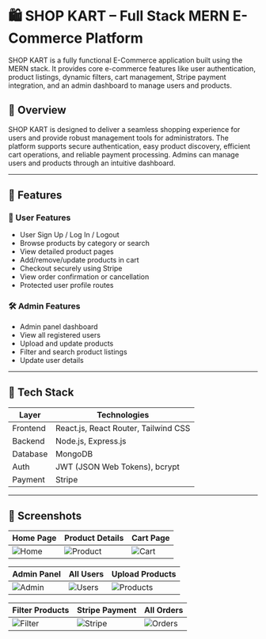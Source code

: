# 🛍️ SHOP KART – Full Stack MERN E-Commerce Platform

SHOP KART is a fully functional E-Commerce application built using the MERN stack. It provides core e-commerce features like user authentication, product listings, dynamic filters, cart management, Stripe payment integration, and an admin dashboard to manage users and products.

## 📝 Overview

SHOP KART is designed to deliver a seamless shopping experience for users and provide robust management tools for administrators. The platform supports secure authentication, easy product discovery, efficient cart operations, and reliable payment processing. Admins can manage users and products through an intuitive dashboard.

---

## 🚀 Features

### 👤 User Features
- User Sign Up / Log In / Logout
- Browse products by category or search
- View detailed product pages
- Add/remove/update products in cart
- Checkout securely using Stripe
- View order confirmation or cancellation
- Protected user profile routes

### 🛠️ Admin Features
- Admin panel dashboard
- View all registered users
- Upload and update products
- Filter and search product listings
- Update user details

---

## 🧩 Tech Stack

| Layer      | Technologies |
|------------|--------------|
| Frontend   | React.js, React Router, Tailwind CSS |
| Backend    | Node.js, Express.js |
| Database   | MongoDB |
| Auth       | JWT (JSON Web Tokens), bcrypt |
| Payment    | Stripe |
---

## 📸 Screenshots
| Home Page | Product Details | Cart Page |
|-----------|-----------------|-----------|
| ![Home](https://github.com/user-attachments/assets/39362a20-0166-4f6c-85ac-bf8c5d3241a7) | ![Product](https://github.com/user-attachments/assets/537f67cc-1558-4f6b-ad14-4d97ae2ee572) | ![Cart](https://github.com/user-attachments/assets/6a3995dd-d451-4a18-91ec-5ff46497f994) |

| Admin Panel | All Users | Upload Products |
|-------------|-----------|-----------------|
| ![Admin](https://github.com/user-attachments/assets/dcb729ff-dc0b-4599-ac0b-d3fdc72de36a) | ![Users](https://github.com/user-attachments/assets/4162d6ae-4b92-4737-8030-c614a5b1d715) | ![Products](https://github.com/user-attachments/assets/2b848d54-9b97-476d-a93d-54c1e0b24acc) |

| Filter Products | Stripe Payment | All Orders |
|-----------------|---------------|------------|
| ![Filter](https://github.com/user-attachments/assets/8e5a1b2c-3f7e-4d2a-9e1e-2c4b1e7e8f12) | ![Stripe](https://github.com/user-attachments/assets/1a2b3c4d-5e6f-7a8b-9c0d-1e2f3a4b5c6d) | ![Orders](https://github.com/user-attachments/assets/7f8e9d0c-1b2a-3c4d-5e6f-7a8b9c0d1e2f) |
